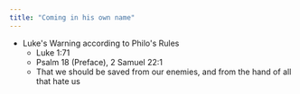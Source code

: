 ```yaml
---
title: "Coming in his own name"
---
```

  -  Luke's Warning according to Philo's Rules
     - Luke 1:71
     - Psalm 18 (Preface), 2 Samuel 22:1
     - That we should be saved from our enemies, and from the hand of all that hate us
